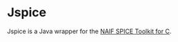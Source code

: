 # Jspice

Jspice is a Java wrapper for the <a href="https://naif.jpl.nasa.gov/naif/toolkit.html" target="_blank">NAIF SPICE Toolkit for C</a>.

